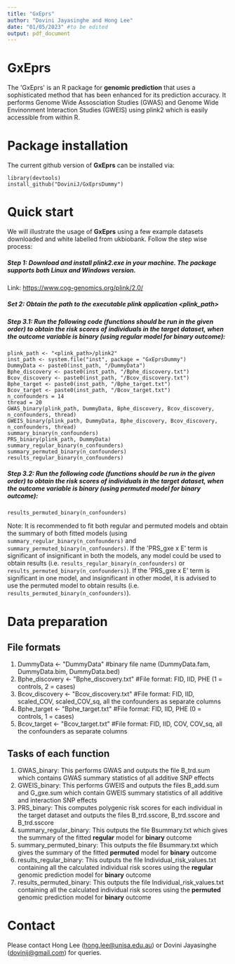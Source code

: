 ```yaml
---
title: "GxEprs"
author: "Dovini Jayasinghe and Hong Lee"
date: "01/05/2023" #to be edited
output: pdf_document
---
```



# GxEprs
The 'GxEprs' is an R package for **genomic prediction** that uses a sophisticated method that has been enhanced for its prediction accuracy. It performs Genome Wide Assosciation Studies (GWAS) and Genome Wide Envinonment Interaction Studies (GWEIS) using plink2 which is easily accessible from within R.


# Package installation
The current github version of **GxEprs** can be installed via:
```
library(devtools)
install_github("DoviniJ/GxEprsDummy") 
```

# Quick start
We will illustrate the usage of **GxEprs** using a few example datasets downloaded and white labelled from ukbiobank. Follow the step wise process:

##### Step 1: Download and install plink2.exe in your machine. The package supports both Linux and Windows version.
Link: https://www.cog-genomics.org/plink/2.0/

##### Set 2: Obtain the path to the executable plink application <plink_path>

##### Step 3.1: Run the following code (functions should be run in the given order) to obtain the risk scores of individuals in the target dataset, when the outcome variable is binary (using regular model for binary outcome):
```
plink_path <- "<plink_path>/plink2"
inst_path <- system.file("inst", package = "GxEprsDummy")
DummyData <- paste0(inst_path, "/DummyData")
Bphe_discovery <- paste0(inst_path, "/Bphe_discovery.txt")
Bcov_discovery <- paste0(inst_path, "/Bcov_discovery.txt")
Bphe_target <- paste0(inst_path, "/Bphe_target.txt")
Bcov_target <- paste0(inst_path, "/Bcov_target.txt")
n_confounders = 14
thread = 20
GWAS_binary(plink_path, DummyData, Bphe_discovery, Bcov_discovery, n_confounders, thread)
GWEIS_binary(plink_path, DummyData, Bphe_discovery, Bcov_discovery, n_confounders, thread)
summary_binary(n_confounders)
PRS_binary(plink_path, DummyData)
summary_regular_binary(n_confounders)
summary_permuted_binary(n_confounders)
results_regular_binary(n_confounders)
```
##### Step 3.2: Run the following code (functions should be run in the given order) to obtain the risk scores of individuals in the target dataset, when the outcome variable is binary (using permuted model for binary outcome):
```
results_permuted_binary(n_confounders)
```

Note: It is recommended to fit both regular and permuted models and obtain the summary of both fitted models (using ```summary_regular_binary(n_confounders)``` and ```summary_permuted_binary(n_confounders)```. If the 'PRS_gxe x E' term is significant of insignificant in both the models, any model could be used to obtain results (i.e. ```results_regular_binary(n_confounders)``` or ```results_permuted_binary(n_confounders)```). If the 'PRS_gxe x E' term is significant in one model, and insignificant in other model, it is advised to use the permuted model to obtain results (i.e. ```results_permuted_binary(n_confounders)```).





<!--- 


##### Step 3.3: Run the following code (functions should be run in the given order) to obtain the risk scores of individuals in the target dataset, when the outcome variable is quantitative (using regular model for quantitative outcome):
```
DummyData <- "DummyData"
Qphe_discovery <- "Qphe_discovery.txt"
Qcov_discovery <- "Qcov_discovery.txt"
Qphe_target <- "Qphe_target.txt"
Qcov_target <- "Qcov_target.txt"
n_confounders = 14
thread = 20
GWAS_quantitative(DummyData, Bphe_discovery, Bcov_discovery, n_confounders, thread)
GWEIS_quantitative(DummyData, Bphe_discovery, Bcov_discovery, n_confounders, thread)
summary_quantitative(n_confounders)
PRS_quantitative(DummyData)
summary_regular_quantitative(n_confounders)
summary_permuted_quantitative(n_confounders)
results_regular_quantitative(n_confounders)
```
##### Step 3.4: Run the following code (functions should be run in the given order) to obtain the risk scores of individuals in the target dataset, when the outcome variable is quantitative (using permuted model for quantitative outcome):
```
results_permuted_quantitative(n_confounders)
```

Note: It is recommended to fit both regular and permuted models and obtain the summary of both fitted models (using ```summary_regular_quantitative(n_confounders)``` and ```summary_permuted_quantitative(n_confounders)```. If the 'PRS_gxe x E' term is significant of insignificant in both the models, any model could be used to obtain results (i.e. ```results_regular_quantitative(n_confounders)``` or ```results_permuted_quantitative(n_confounders)```). If the 'PRS_gxe x E' term is significant in one model, and insignificant in other model, it is advised to use the permuted model to obtain results (i.e. ```results_permuted_quantitative(n_confounders)```). 


-->





# Data preparation

## File formats
1) DummyData <- "DummyData" #binary file name (DummyData.fam, DummyData.bim, DummyData.bed)
2) Bphe_discovery <- "Bphe_discovery.txt" #File format: FID, IID, PHE (1 = controls, 2 = cases)
3) Bcov_discovery <- "Bcov_discovery.txt" #File format: FID, IID, scaled_COV, scaled_COV_sq, all the confounders as separate columns
4) Bphe_target <- "Bphe_target.txt" #File format: FID, IID, PHE (0 = controls, 1 = cases)
5) Bcov_target <- "Bcov_target.txt" #File format: FID, IID, COV, COV_sq, all the confounders as separate columns

## Tasks of each function
1) GWAS_binary: This performs GWAS and outputs the file B_trd.sum which contains GWAS summary statistics of all additive SNP effects
2) GWEIS_binary: This performs GWEIS and outputs the files B_add.sum and G_gxe.sum which contain GWEIS summary statistics of all additive and interaction SNP effects
3) PRS_binary: This computes polygenic risk scores for each individual in the target dataset and outputs the files B_trd.sscore, B_trd.sscore and B_trd.sscore  
4) summary_regular_binary: This outputs the file Bsummary.txt which gives the summary of the fitted **regular** model for **binary** outcome
5) summary_permuted_binary: This outputs the file Bsummary.txt which gives the summary of the fitted **permuted** model for **binary** outcome
6) results_regular_binary: This outputs the file Individual_risk_values.txt containing all the calculated individual risk scores using the **regular** genomic prediction model for **binary** outcome
7) results_permuted_binary: This outputs the file Individual_risk_values.txt containing all the calculated individual risk scores using the **permuted** genomic prediction model for **binary** outcome


# Contact 
Please contact Hong Lee (hong.lee@unisa.edu.au) or Dovini Jayasinghe (dovinij@gmail.com) for queries.
